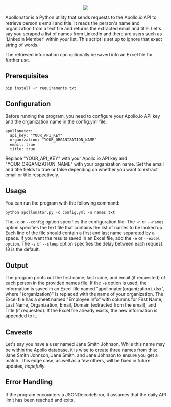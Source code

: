 <p align="center">
  <img src="https://user-images.githubusercontent.com/75705022/212420146-b2ccb43b-f803-49a9-a362-50ba4e789048.png" />
</p>

Apollonator is a Python utility that sends requests to the Apollo.io API to retrieve person's email and title. It reads the person's name and organization from a text file and returns the extracted email and title. Let's say you scraped a list of names from LinkedIn and there are users such as 'LinkedIn Member' within your list. This script is set up to ignore that exact string of words. 

The retrieved information can optionally be saved into an Excel file for further use.

## Prerequisites
```
pip install -r requirements.txt
```
## Configuration
Before running the program, you need to configure your Apollo.io API key and the organization name in the config.yml file.
```
apollonator:
  api_key: "YOUR_API_KEY"
  organization: "YOUR_ORGANIZATION_NAME"
  email: true
  title: true
```
Replace "YOUR_API_KEY" with your Apollo.io API key and "YOUR_ORGANIZATION_NAME" with your organization name. Set the email and title fields to true or false depending on whether you want to extract email or title respectively.

## Usage
You can run the program with the following command:
```
python apollonator.py -c config.yml -n names.txt
```
The `-c` or `--config` option specifies the configuration file.
The `-n` or `--names` option specifies the text file that contains the list of names to be looked up. Each line of the file should contain a first and last name separated by a space.
If you want the results saved in an Excel file, add the `-e` or `--excel option`.
The `-s` or `--sleep` option specifies the delay between each request. 18 is the default.
## Output
The program prints out the first name, last name, and email (if requested) of each person in the provided names file. If the `-e` option is used, the information is saved in an Excel file named "apollonator{organization}.xlsx", where "{organization}" is replaced with the name of your organization. The Excel file has a sheet named "Employee Info" with columns for First Name, Last Name, Organization, Email, Domain (extracted from the email), and Title (if requested). If the Excel file already exists, the new information is appended to it.

## Caveats
Let's say you have a user named Jane Smith Johnson. While this name may be within the Apollo database, it is wise to create three names from this: Jane Smith Johnson, Jane Smith, and Jane Johnson to ensure you get a match. This edge case, as well as a few others, will be fixed in future updates, *hopefully*. 

## Error Handling
If the program encounters a JSONDecodeError, it assumes that the daily API limit has been reached and exits.
